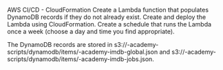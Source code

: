 AWS CI/CD - CloudFormation
Create a Lambda function that populates DynamoDB records if they do not already exist. Create and deploy the Lambda using CloudFormation. Create a schedule that runs the Lambda once a week (choose a day and time you find appropriate).

The DynamoDB records are stored in s3://<user>-academy-scripts/dynamodb/items/<user>-academy-imdb-global.json and s3://<user>-academy-scripts/dynamodb/items/<user>-academy-imdb-jobs.json.